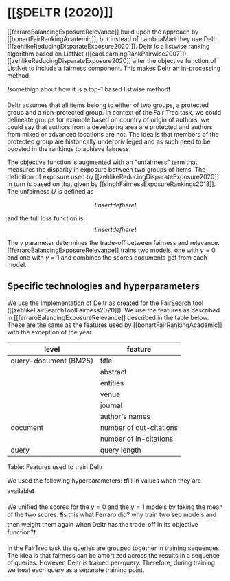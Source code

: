 # [[§DELTR (2020)]]

[[ferraroBalancingExposureRelevance]] build upon the approach by [[bonartFairRankingAcademic]], but instead of LambdaMart they use Deltr ([[zehlikeReducingDisparateExposure2020]]). Deltr is a listwise ranking algorithm based on ListNet ([[caoLearningRankPairwise2007]]).  [[zehlikeReducingDisparateExposure2020]] alter the objective function of ListNet to include a fairness component. This makes Deltr an in-processing method.

❗somethign about how it is a top-1 based listwise method❗

Deltr assumes that all items belong to either of two groups, a protected group and a non-protected group. In context of the Fair Trec task, we could delineate groups for example based on country of origin of authors: we could say that authors from a developing area are protected and authors from mixed or advanced locations are not. The idea is that members of the protected group are historically underprivileged and as such need to be boosted in the rankings to achieve fairness.

The objective function is augmented with an "unfairness" term that measures the disparity in exposure between two groups of items. The definition of exposure used by 
[[zehlikeReducingDisparateExposure2020]] in turn is based on that given by [[singhFairnessExposureRankings2018]]. The unfairness $U$ is defined as

$$❗insert def here❗$$
and the full loss function is 
$$❗insert def here❗$$
The $\gamma$  parameter determines the trade-off between fairness and relevance. 
[[ferraroBalancingExposureRelevance]] trains two models, one with $\gamma=0$ and one with $\gamma=1$ and combines the scores documents get from each model.

## Specific technologies and hyperparameters
We use the implementation of Deltr as created for the FairSearch tool ([[zehlikeFairSearchToolFairness2020]]).  We use the features as described in [[ferraroBalancingExposureRelevance]] described in the table below. These are the same as the features used by [[bonartFairRankingAcademic]] with the exception of the year.


| level                 | feature        |
 | --------------------- | -------------- |
 | query-document (BM25) | title          |
 |                       | abstract       |
 |                       | entities       |
 |                       | venue          |
 |                       | journal        |
 |                       | author's names |
 | document              | number of out-citations  |
 |                       | number of in-citations   |
 | query                 | query length   |
 Table: Features used to train Deltr 

 We used the following hyperparameters: ❗fill in values when they are available❗

 We unified the scores for the $\gamma=0$ and the $\gamma =1$ models by taking the mean of the two scores. 
 ❗is this what Ferraro did? why train two sep models and then weight them again when Deltr has the trade-off in its objective function?❗



 In the FairTrec task the queries are grouped together in training sequences. The idea is that fairness can be amortized across the results in a sequence of queries. However, Deltr is trained per-query. Therefore, during training we treat each query as a separate training point.